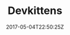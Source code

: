 ---
title: "Devkittens"
site_link: "https://devkittens.com/"
description: "A new generation of interaction designers."
location: "Gothenburg"
active: true
active_from: "2015-01-01"
active_to: ""
tags: []
date: "2017-05-04T22:50:25Z"
---